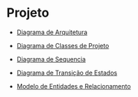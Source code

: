 # Projeto

<!-- TOC -->

 
- [Diagrama de Arquitetura](#diagrama-de-arquitetura)

- [Diagrama de Classes de Projeto](#diagrama-de-classes-de-projeto)
 
- [Diagrama de Sequencia](#diagrama-de-sequencia)

- [Diagrama de Transição de Estados](#diagrama-de-transição-de-estados)

- [Modelo de Entidades e Relacionamento](#modelo-de-entidades-e-relacionamento)

<!-- /TOC -->
